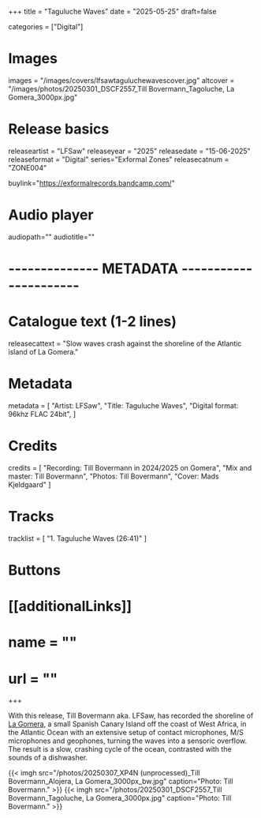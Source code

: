 +++
title = "Taguluche Waves"
date = "2025-05-25"
draft=false

categories = ["Digital"]

# Images
images = "/images/covers/lfsawtaguluchewavescover.jpg"
altcover = "/images/photos/20250301_DSCF2557_Till Bovermann_Tagoluche, La Gomera_3000px.jpg"

# Release basics
releaseartist = "LFSaw"
releaseyear = "2025"
releasedate = "15-06-2025"
releaseformat = "Digital"
series="Exformal Zones"
releasecatnum = "ZONE004"


buylink="https://exformalrecords.bandcamp.com/"

# Audio player
audiopath=""
audiotitle=""

# -------------- METADATA ----------------------

# Catalogue text (1-2 lines)
releasecattext = "Slow waves crash against the shoreline of the Atlantic island of La Gomera."

# Metadata
metadata = [
    "Artist: LFSaw",
    "Title: Taguluche Waves",
    "Digital format: 96khz FLAC 24bit",
    ]

# Credits
credits = [
    "Recording: Till Bovermann in 2024/2025 on Gomera",
    "Mix and master: Till Bovermann",
    "Photos: Till Bovermann",
    "Cover: Mads Kjeldgaard"
]

# Tracks
tracklist = [
    "1. Taguluche Waves (26:41)"
]

# Buttons
# [[additionalLinks]]
# name = ""
# url = ""

+++

With this release, Till Bovermann aka. LFSaw, has recorded the shoreline of [La Gomera](https://en.wikipedia.org/wiki/La_Gomera), a small Spanish Canary Island off the coast of West Africa, in the Atlantic Ocean with an extensive setup of contact microphones, M/S microphones and geophones, turning the waves into a sensoric overflow. The result is a slow, crashing cycle of the ocean, contrasted with the sounds of a dishwasher.


{{< imgh src="/photos/20250307_XP4N (unprocessed)_Till Bovermann_Alojera, La Gomera_3000px_bw.jpg" caption="Photo: Till Bovermann." >}}
{{< imgh src="/photos/20250301_DSCF2557_Till Bovermann_Tagoluche, La Gomera_3000px.jpg" caption="Photo: Till Bovermann." >}}

